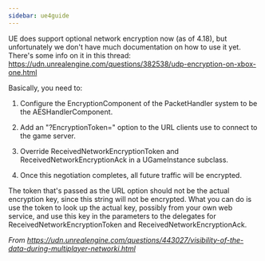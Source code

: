 ```yaml
---
sidebar: ue4guide
---
```

UE does support optional network encryption now (as of 4.18), but unfortunately we don't have much documentation on how to use it yet. There's some info on it in this thread: <https://udn.unrealengine.com/questions/382538/udp-encryption-on-xbox-one.html>

Basically, you need to:

1. Configure the EncryptionComponent of the PacketHandler system to be the AESHandlerComponent.

1. Add an "?EncryptionToken=" option to the URL clients use to connect to the game server.

1. Override ReceivedNetworkEncryptionToken and ReceivedNetworkEncryptionAck in a UGameInstance subclass.

1. Once this negotiation completes, all future traffic will be encrypted.

The token that's passed as the URL option should not be the actual encryption key, since this string will not be encrypted. What you can do is use the token to look up the actual key, possibly from your own web service, and use this key in the parameters to the delegates for ReceivedNetworkEncryptionToken and ReceivedNetworkEncryptionAck.

*From <https://udn.unrealengine.com/questions/443027/visibility-of-the-data-during-multiplayer-networki.html>*
